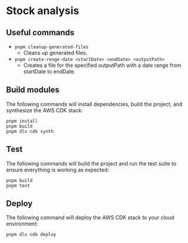 # Stock analysis

## Useful commands

* `pnpm cleanup-generated-files`
  * Cleans up generated files.
* `pnpm create-renge-date <startDate> <endDate> <outputPath>`
  * Creates a file for the specified outputPath with a date range from startDate to endDate.

## Build modules

The following commands will install dependencies, build the project, and synthesize the AWS CDK stack:

```shell
pnpm install
pnpm build
pnpm dlx cdk synth
```

## Test

The following commands will build the project and run the test suite to ensure everything is working as expected:

```shell
pnpm build
pnpm test
```

## Deploy

The following command will deploy the AWS CDK stack to your cloud environment:

```
pnpm dlx cdk deploy
```
